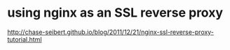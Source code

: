 # using nginx as an SSL reverse proxy

http://chase-seibert.github.io/blog/2011/12/21/nginx-ssl-reverse-proxy-tutorial.html